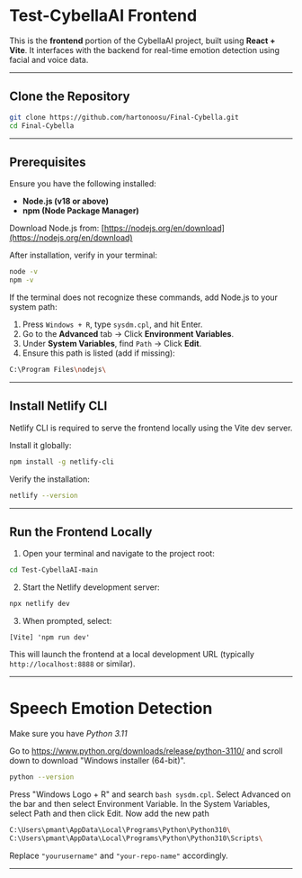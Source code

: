 
# Test-CybellaAI Frontend

This is the **frontend** portion of the CybellaAI project, built using **React + Vite**. It interfaces with the backend for real-time emotion detection using facial and voice data.

---

## Clone the Repository

```bash
git clone https://github.com/hartonoosu/Final-Cybella.git
cd Final-Cybella
```

---

## Prerequisites

Ensure you have the following installed:

* **Node.js (v18 or above)**
* **npm (Node Package Manager)**

Download Node.js from: [https://nodejs.org/en/download](https://nodejs.org/en/download)

After installation, verify in your terminal:

```bash
node -v
npm -v
```

If the terminal does not recognize these commands, add Node.js to your system path:

1. Press `Windows + R`, type `sysdm.cpl`, and hit Enter.
2. Go to the **Advanced** tab → Click **Environment Variables**.
3. Under **System Variables**, find `Path` → Click **Edit**.
4. Ensure this path is listed (add if missing):

```bash
C:\Program Files\nodejs\
```

---

## Install Netlify CLI

Netlify CLI is required to serve the frontend locally using the Vite dev server.

Install it globally:

```bash
npm install -g netlify-cli
```

Verify the installation:

```bash
netlify --version
```

---

## Run the Frontend Locally

1. Open your terminal and navigate to the project root:

```bash
cd Test-CybellaAI-main
```

2. Start the Netlify development server:

```bash
npx netlify dev
```

3. When prompted, select:

```
[Vite] 'npm run dev'
```

This will launch the frontend at a local development URL (typically `http://localhost:8888` or similar).

---




# Speech Emotion Detection

Make sure you have *Python 3.11*

Go to https://www.python.org/downloads/release/python-3110/ and scroll down to download "Windows installer (64-bit)".

```bash
python --version
```

Press "Windows Logo + R" and search ```bash sysdm.cpl```. Select Advanced on the bar and then select Environment Variable. In the System Variables, select Path and then click Edit. Now add the new path 

```bash
C:\Users\pmant\AppData\Local\Programs\Python\Python310\
C:\Users\pmant\AppData\Local\Programs\Python\Python310\Scripts\
```

Replace `"yourusername"` and `"your-repo-name"` accordingly.

---

